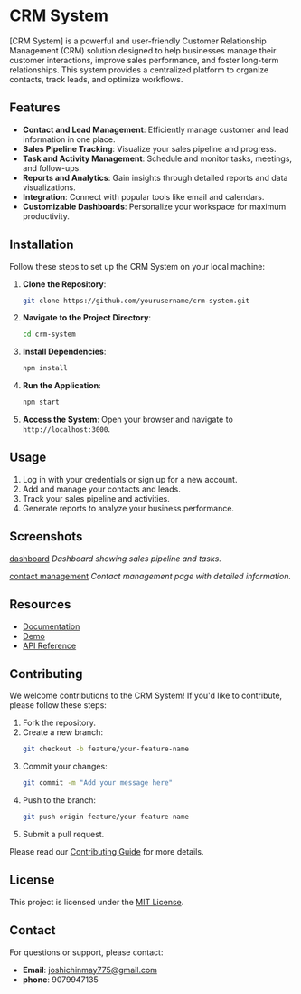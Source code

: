 # CRM System

[CRM System] is a powerful and user-friendly Customer Relationship Management (CRM) solution designed to help businesses manage their customer interactions, improve sales performance, and foster long-term relationships. This system provides a centralized platform to organize contacts, track leads, and optimize workflows.

## Features

- **Contact and Lead Management**: Efficiently manage customer and lead information in one place.
- **Sales Pipeline Tracking**: Visualize your sales pipeline and progress.
- **Task and Activity Management**: Schedule and monitor tasks, meetings, and follow-ups.
- **Reports and Analytics**: Gain insights through detailed reports and data visualizations.
- **Integration**: Connect with popular tools like email and calendars.
- **Customizable Dashboards**: Personalize your workspace for maximum productivity.

## Installation

Follow these steps to set up the CRM System on your local machine:

1. **Clone the Repository**:
   ```bash
   git clone https://github.com/yourusername/crm-system.git
   ```

2. **Navigate to the Project Directory**:
   ```bash
   cd crm-system
   ```

3. **Install Dependencies**:
   ```bash
   npm install
   ```

4. **Run the Application**:
   ```bash
   npm start
   ```

5. **Access the System**:
   Open your browser and navigate to `http://localhost:3000`.

## Usage

1. Log in with your credentials or sign up for a new account.
2. Add and manage your contacts and leads.
3. Track your sales pipeline and activities.
4. Generate reports to analyze your business performance.

## Screenshots

[dashboard](https://www.bizinfograph.com/dashboard-templates/sales-pipeline-dashboard)
*Dashboard showing sales pipeline and tasks.*

[contact management](https://www.act.com/what-is-contact-management/)
*Contact management page with detailed information.*

## Resources

- [Documentation](https://www.salesforce.com/in/crm/what-is-crm/crm-systems/)
- [Demo](https://www.thinkowl.com/?gad_source=1)
- [API Reference](https://www.apideck.com/crm-api)

## Contributing

We welcome contributions to the CRM System! If you'd like to contribute, please follow these steps:

1. Fork the repository.
2. Create a new branch:
   ```bash
   git checkout -b feature/your-feature-name
   ```
3. Commit your changes:
   ```bash
   git commit -m "Add your message here"
   ```
4. Push to the branch:
   ```bash
   git push origin feature/your-feature-name
   ```
5. Submit a pull request.

Please read our [Contributing Guide](https://github.com/chinmay1234h/CRM-system/blob/main/CONTRIBUTING.md) for more details.

## License

This project is licensed under the [MIT License](https://github.com/chinmay1234h/CRM-system/blob/main/LICENSE).

## Contact

For questions or support, please contact:

- **Email**: joshichinmay775@gmail.com
- **phone**: 9079947135 




